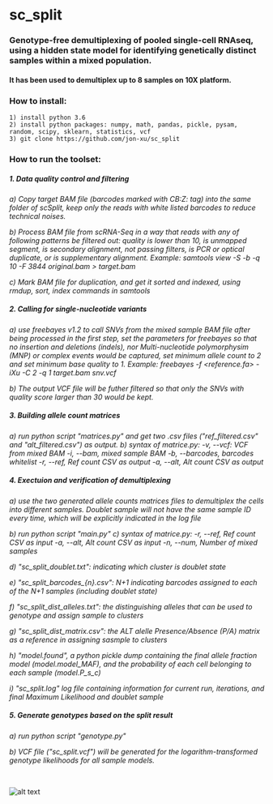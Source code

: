 # sc_split
### Genotype-free demultiplexing of pooled single-cell RNAseq, using a hidden state model for identifying genetically distinct samples within a mixed population.  
#### It has been used to demultiplex up to 8 samples on 10X platform.

### How to install:
    1) install python 3.6
    2) install python packages: numpy, math, pandas, pickle, pysam, random, scipy, sklearn, statistics, vcf
    3) git clone https://github.com/jon-xu/sc_split

### How to run the toolset:

##### 1. Data quality control and filtering
   *a) Copy target BAM file (barcodes marked with CB:Z: tag) into the same folder of scSplit, keep only the reads with white listed barcodes to reduce technical noises.*
   
   *b) Process BAM file from scRNA-Seq in a way that reads with any of following patterns be filtered out: quality is lower than 10,  is unmapped segment, is secondary alignment, not passing filters, is PCR or optical duplicate, or is supplementary alignment. Example: samtools view -S -b -q 10 -F 3844 original.bam > target.bam*
   
   *c) Mark BAM file for duplication, and get it sorted and indexed, using rmdup, sort, index commands in samtools*
   
##### 2. Calling for single-nucleotide variants
   *a) use freebayes v1.2 to call SNVs from the mixed sample BAM file after being processed in the first step, set the parameters for freebayes so that no insertion and deletions (indels), nor Multi-nucleotide polymorphysim (MNP) or complex events would be captured, set minimum allele count to 2 and set minimum base quality to 1.  Example: freebayes -f <reference.fa> -iXu -C 2 -q 1 target.bam snv.vcf*
   
   *b) The output VCF file will be futher filtered so that only the SNVs with quality score larger than 30 would be kept.*

##### 3. Building allele count matrices
   *a) run python script "matrices.py" and get two .csv files ("ref_filtered.csv" and "alt_filtered.csv") as output.*
   *b) syntax of matrice.py:
        -v, --vcf: VCF from mixed BAM
        -i, --bam, mixed sample BAM
        -b, --barcodes, barcodes whitelist
        -r, --ref, Ref count CSV as output
        -a, --alt, Alt count CSV as output*

##### 4. Exectuion and verification of demultiplexing
   *a) use the two generated allele counts matrices files to demultiplex the cells into different samples.  Doublet sample will not have the same sample ID every time, which will be explicitly indicated in the log file*
   
   *b) run python script "main.py"*
   *c) syntax of matrice.py:
        -r, --ref, Ref count CSV as input
        -a, --alt, Alt count CSV as input
        -n, --num, Number of mixed samples*
   
   *d) "sc_split_doublet.txt": indicating which cluster is doublet state*
   
   *e) "sc_split_barcodes_{n}.csv": N+1 indicating barcodes assigned to each of the N+1 samples (including doublet state)*
   
   *f) "sc_split_dist_alleles.txt": the distinguishing alleles that can be used to genotype and assign sample to clusters*
   
   *g) "sc_split_dist_matrix.csv": the ALT alelle Presence/Absence (P/A) matrix as a reference in assigning sasmple to clusters*
   
   *h) "model.found", a python pickle dump containing the final allele fraction model (model.model_MAF), and the probability of each cell belonging to each sample (model.P_s_c)*
   
   *i) "sc_split.log" log file containing information for current run, iterations, and final Maximum Likelihood and doublet sample*

##### 5. Generate genotypes based on the split result
   *a) run python script "genotype.py"*
   
   *b) VCF file ("sc_split.vcf") will be generated for the logarithm-transformed genotype likelihoods for all sample models.*

<br/>

![alt text](https://github.com/jon-xu/sc_split/blob/master/man/figure1_pipeline.png)
